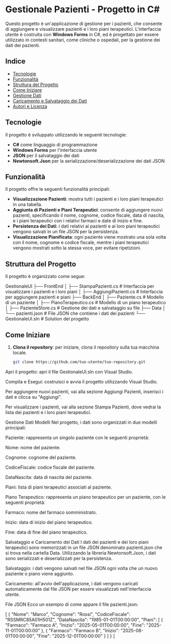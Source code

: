 # Gestionale Pazienti - Progetto in C#

Questo progetto è un'applicazione di gestione per i pazienti, che consente di aggiungere e visualizzare pazienti e i loro piani terapeutici. L'interfaccia utente è costruita con **Windows Forms** in C#, ed è progettato per essere utilizzato in contesti sanitari, come cliniche o ospedali, per la gestione dei dati dei pazienti.

## Indice

- [Tecnologie](#tecnologie)
- [Funzionalità](#funzionalità)
- [Struttura del Progetto](#struttura-del-progetto)
- [Come Iniziare](#come-iniziare)
- [Gestione Dati](#gestione-dati)
- [Caricamento e Salvataggio dei Dati](#caricamento-e-salvataggio-dei-dati)
- [Autori e Licenza](#autori-e-licenza)

## Tecnologie

Il progetto è sviluppato utilizzando le seguenti tecnologie:

- **C#** come linguaggio di programmazione
- **Windows Forms** per l'interfaccia utente
- **JSON** per il salvataggio dei dati
- **Newtonsoft.Json** per la serializzazione/deserializzazione dei dati JSON

## Funzionalità

Il progetto offre le seguenti funzionalità principali:

- **Visualizzazione Pazienti**: mostra tutti i pazienti e i loro piani terapeutici in una tabella.
- **Aggiunta di Pazienti e Piani Terapeutici**: consente di aggiungere nuovi pazienti, specificando il nome, cognome, codice fiscale, data di nascita, e i piani terapeutici con i relativi farmaci e date di inizio e fine.
- **Persistenza dei Dati**: i dati relativi ai pazienti e ai loro piani terapeutici vengono salvati in un file JSON per la persistenza.
- **Visualizzazione Pianificata**: ogni paziente viene mostrato una sola volta con il nome, cognome e codice fiscale, mentre i piani terapeutici vengono mostrati sotto la stessa voce, per evitare ripetizioni.

## Struttura del Progetto

Il progetto è organizzato come segue:

GestionaleUI
├── FrontEnd
│ ├── StampaPazienti.cs # Interfaccia per visualizzare i pazienti e i loro piani
│ ├── AggiungiPazienti.cs # Interfaccia per aggiungere pazienti e piani
├── BackEnd
│ ├── Paziente.cs # Modello di un paziente
│ ├── PianoTerapeutico.cs # Modello di un piano terapeutico
│ ├── PazienteStore.cs # Gestione dei dati e salvataggio su file
├── Data
│ └── pazienti.json # File JSON che contiene i dati dei pazienti
└── GestionaleUI.sln # Solution del progetto


## Come Iniziare

1. **Clona il repository**: per iniziare, clona il repository sulla tua macchina locale.
   
   ```bash
   git clone https://github.com/tuo-utente/tuo-repository.git
Apri il progetto: apri il file GestionaleUI.sln con Visual Studio.

Compila e Esegui: costruisci e avvia il progetto utilizzando Visual Studio.

Per aggiungere nuovi pazienti, vai alla sezione Aggiungi Pazienti, inserisci i dati e clicca su "Aggiungi".

Per visualizzare i pazienti, vai alla sezione Stampa Pazienti, dove vedrai la lista dei pazienti e i loro piani terapeutici.

Gestione Dati
Modelli
Nel progetto, i dati sono organizzati in due modelli principali:

Paziente: rappresenta un singolo paziente con le seguenti proprietà:

Nome: nome del paziente.

Cognome: cognome del paziente.

CodiceFiscale: codice fiscale del paziente.

DataNascita: data di nascita del paziente.

Piani: lista di piani terapeutici associati al paziente.

Piano Terapeutico: rappresenta un piano terapeutico per un paziente, con le seguenti proprietà:

Farmaco: nome del farmaco somministrato.

Inizio: data di inizio del piano terapeutico.

Fine: data di fine del piano terapeutico.

Salvataggio e Caricamento dei Dati
I dati dei pazienti e dei loro piani terapeutici sono memorizzati in un file JSON denominato pazienti.json che si trova nella cartella Data. Utilizzando la libreria Newtonsoft.Json, i dati sono serializzati e deserializzati per la persistenza.

Salvataggio: i dati vengono salvati nel file JSON ogni volta che un nuovo paziente o piano viene aggiunto.

Caricamento: all'avvio dell'applicazione, i dati vengono caricati automaticamente dal file JSON per essere visualizzati nell'interfaccia utente.

File JSON
Ecco un esempio di come appare il file pazienti.json:

[
  {
    "Nome": "Marco",
    "Cognome": "Rossi",
    "CodiceFiscale": "RSSMRC85A01H501Z",
    "DataNascita": "1985-01-01T00:00:00",
    "Piani": [
      {
        "Farmaco": "Farmaco A",
        "Inizio": "2025-05-01T00:00:00",
        "Fine": "2025-11-01T00:00:00"
      },
      {
        "Farmaco": "Farmaco B",
        "Inizio": "2025-06-01T00:00:00",
        "Fine": "2025-12-01T00:00:00"
      }
    ]
  }
]
